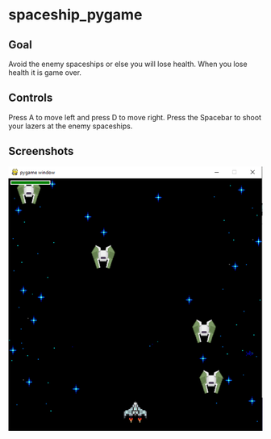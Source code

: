 # spaceship_pygame

## Goal

Avoid the enemy spaceships or else you will lose health. When you lose health it is game over. 

## Controls

Press A to move left and press D to move right. Press the Spacebar to shoot your lazers at the enemy spaceships. 

## Screenshots

![Gameplay](https://raw.githubusercontent.com/WingNye/spaceship_pygame/master/Gameplay.png) 
